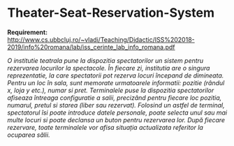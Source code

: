 # Theater-Seat-Reservation-System

<b>Requirement:</b> http://www.cs.ubbcluj.ro/~vladi/Teaching/Didactic/ISS%202018-2019/info%20romana/lab/iss_cerinte_lab_info_romana.pdf

<i>O institutie teatrala pune la dispozitia spectatorilor un sistem pentru rezervarea locurilor la
spectacole. În fiecare zi, institutia are o singura reprezentatie, la care spectatorii pot rezerva locuri
începand de dimineata. Pentru un loc în sala, sunt memorate urmatoarele informatii: pozitie (rândul
x, loja y etc.), numar si pret. Terminalele puse la dispozitia spectatorilor afiseaza întreaga
configuratie a salii, precizând pentru fiecare loc pozitia, numarul, pretul si starea (liber sau
rezervat). Folosind un astfel de terminal, spectatorul îsi poate introduce datele personale, poate
selecta unul sau mai multe locuri si poate declansa un buton pentru rezervarea lor. După fiecare
rezervare, toate terminalele vor afisa situația actualizata referitor la ocuparea sălii.</i>
